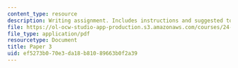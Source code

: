 ```yaml
---
content_type: resource
description: Writing assignment. Includes instructions and suggested topics.
file: https://ol-ocw-studio-app-production.s3.amazonaws.com/courses/24-02-moral-problems-and-the-good-life-fall-2008/ef5273b070e3da18b81089663b0f2a39_paper_3.pdf
file_type: application/pdf
resourcetype: Document
title: Paper 3
uid: ef5273b0-70e3-da18-b810-89663b0f2a39
---
```

